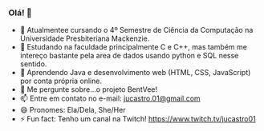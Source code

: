 ### Olá! 👋

- 🔭 Atualmentee cursando o 4º Semestre de Ciência da Computação na Universidade Presbiteriana Mackenzie.
- 🌱 Estudando na faculdade principalmente C e C++, mas também me intereço bastante pela area de dados usando python e SQL nesse sentido.
- 🤔 Aprendendo Java e desenvolvimento web (HTML, CSS, JavaScript) por conta própria online.
- 💬 Me pergunte sobre...o projeto BentVee!
- 📫 Entre em contato no e-mail: jucastro.01@gmail.com
- 😄 Pronomes: Ela/Dela, She/Her
- ⚡ Fun fact: Tenho um canal na Twitch! https://www.twitch.tv/jucastro01

